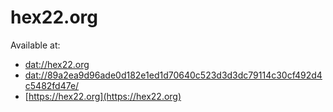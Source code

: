 # hex22.org

Available at:

- [dat://hex22.org](dat://hex22.org)
- [dat://89a2ea9d96ade0d182e1ed1d70640c523d3d3dc79114c30cf492d4c5482fd47e/](dat://89a2ea9d96ade0d182e1ed1d70640c523d3d3dc79114c30cf492d4c5482fd47e/)
- [https://hex22.org](https://hex22.org)
